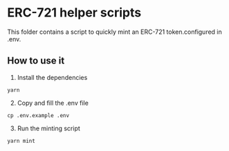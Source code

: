 # ERC-721 helper scripts

This folder contains a script to quickly mint an ERC-721 token.configured in .env.

## How to use it

1. Install the dependencies

```shell
yarn
```

2. Copy and fill the .env file

```shell
cp .env.example .env
```

3. Run the minting script

```shell
yarn mint
```
